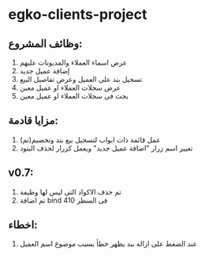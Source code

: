 # egko-clients-project

## وظائف المشروع:

1. عرض اسماء العملاء والمديونات عليهم
2. إضافة عميل جديد
3. تسجيل بند على العميل وعرض تفاصيل البيع
4. عرض سجلات العملاء او عميل معين
5. بحث فى سجلات العملاء او عميل معين

## مزايا قادمة:

1. عمل قائمة ذات ابواب لتسجيل بيع بند وتخصيم(تم)
2. تغيير اسم زرار "اضافة عميل جديد" ويعمل كزرار لحذف البنود

## v0.7:

1. تم حذف الاكواد التى ليس لها وظيفة
2. تم اضافة bind فى السطر 410


## اخطاء:

1. عند الضغط على ازالة بند يظهر خطأ بسبب موضوع اسم العميل
